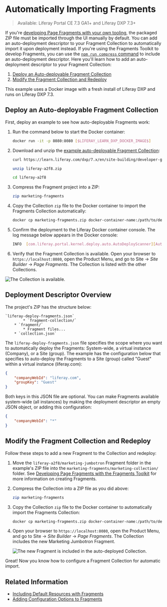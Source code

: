 # Automatically Importing Fragments

> Available: Liferay Portal CE 7.3 GA1+ and Liferay DXP 7.3+

If you're [developing Page Fragments with your own tooling](./using-the-fragments-toolkit.md#collection-format-overview), the packaged ZIP file must be imported through the UI manually by default. You can add an auto-deployment descriptor to your Fragment Collection to automatically import it upon deployment instead. If you're using the Fragments Toolkit to develop Fragments, you can use the [`npm run compress` command](././using-the-fragments-toolkit.md) to include an auto-deployment descriptor. Here you'll learn how to add an auto-deployment descriptor to your Fragment Collection:

1. [Deploy an Auto-deployable Fragment Collection](#deploy-an-auto-deployable-fragment-collection)
1. [Modify the Fragment Collection and Redeploy](#modify-the-fragment-collection-and-redeploy)

This example uses a Docker image with a fresh install of Liferay DXP and runs on Liferay DXP 7.3.

## Deploy an Auto-deployable Fragment Collection

First, deploy an example to see how auto-deployable Fragments work:

1. Run the command below to start the Docker container:

    ```bash
    docker run -it -p 8080:8080 [$LIFERAY_LEARN_DXP_DOCKER_IMAGE$]
    ```

1. Download and unzip the [example auto-deployable Fragment Collection](https://learn.liferay.com/dxp/7.x/en/site-building/developer-guide/developing-page-fragments/liferay-a2f8.zip):

    ```bash
    curl https://learn.liferay.com/dxp/7.x/en/site-building/developer-guide/developing-page-fragments/liferay-a2f8.zip
    ```

    ```bash
    unzip liferay-a2f8.zip
    ```

    ```bash
    cd liferay-a2f8
    ```

1. Compress the Fragment project into a ZIP:

    ```bash
    zip marketing-fragments
    ```

1. Copy the Collection `zip` file to the Docker container to import the Fragments Collection automatically:

    ```bash
    docker cp marketing-fragments.zip docker-container-name:/path/to/deploy/folder
    ```

1. Confirm the deployment to the Liferay Docker container console. The log message below appears in the Docker console:

    ```bash
    INFO  [com.liferay.portal.kernel.deploy.auto.AutoDeployScanner][AutoDeployDir:263] Processing marketing-fragments.zip
    ```

1. Verify that the Fragment Collection is available. Open your browser to `https://localhost:8080`, open the Product Menu, and go to Site &rarr; *Site Builder* &rarr; *Page Fragments*. The Collection is listed with the other Collections.

![The Collection is available.](./auto-deploying-fragments/images/01.png)

## Deployment Descriptor Overview

The project's ZIP has the structure below:

```
`liferay-deploy-fragments.json`
        * `fragment-collection/`
    * `fragment/`
        * Fragment files...
    * `collection.json`
```

The `liferay-deploy-fragments.json` file specifies the scope where you want to automatically deploy the Fragments: System-wide, a virtual instance (Company), or a Site (group). The example has the configuration below that specifies to auto-deploy the Fragments to a Site (group) called "Guest" within a virtual instance (liferay.com):

```json
{
    "companyWebId": "liferay.com",
    "groupKey": "Guest"
}
```

Both keys in this JSON file are optional. You can make Fragments available system-wide (all instances) by making the deployment descriptor an empty JSON object, or adding this configuration:

```json
{
    "companyWebId": "*"
}
```

## Modify the Fragment Collection and Redeploy

Follow these steps to add a new Fragment to the Collection and redeploy:

1. Move the `liferay-a2f8/marketing-jumbotron` Fragment folder in the example's ZIP file into the `marketing-fragments/marketing-collection/` folder. See [Developing Page Fragments with the Fragments Toolkit](./using-the-fragments-toolkit.md) for more information on creating Fragments.
1. Compress the Collection into a ZIP file as you did above:

    ```bash
    zip marketing-fragments
    ```

1. Copy the Collection `zip` file to the Docker container to automatically import the Fragments Collection:

   ```bash
   docker cp marketing-fragments.zip docker-container-name:/path/to/deploy/folder
   ```

1. Open your browser to `https://localhost:8080`, open the Product Menu, and go to Site &rarr; *Site Builder* &rarr; *Page Fragments*. The Collection includes the new Marketing Jumbotron Fragment.

    ![The new Fragment is included in the auto-deployed Collection.](./auto-deploying-fragments/images/02.png)

Great! Now you know how to configure a Fragment Collection for automatic import.

## Related Information

* [Including Default Resources with Fragments](./including-default-resources-with-fragments.md)
* [Adding Configuration Options to Fragments](./adding-configuration-options-to-fragments.md)
